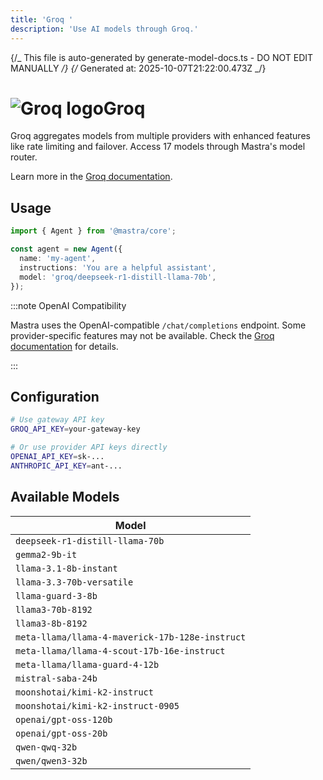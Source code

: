 ```yaml
---
title: 'Groq '
description: 'Use AI models through Groq.'
---
```


{/_ This file is auto-generated by generate-model-docs.ts - DO NOT EDIT MANUALLY _/}
{/_ Generated at: 2025-10-07T21:22:00.473Z _/}

# <img src="https://models.dev/logos/groq.svg" alt="Groq logo" className="inline w-8 h-8 mr-2 align-middle dark:invert dark:brightness-0 dark:contrast-200" />Groq

Groq aggregates models from multiple providers with enhanced features like rate limiting and failover. Access 17 models through Mastra's model router.

Learn more in the [Groq documentation](https://console.groq.com/docs/models).

## Usage

```typescript
import { Agent } from '@mastra/core';

const agent = new Agent({
  name: 'my-agent',
  instructions: 'You are a helpful assistant',
  model: 'groq/deepseek-r1-distill-llama-70b',
});
```

:::note OpenAI Compatibility

Mastra uses the OpenAI-compatible `/chat/completions` endpoint. Some provider-specific features may not be available. Check the [Groq documentation](https://console.groq.com/docs/models) for details.

:::

## Configuration

```bash
# Use gateway API key
GROQ_API_KEY=your-gateway-key

# Or use provider API keys directly
OPENAI_API_KEY=sk-...
ANTHROPIC_API_KEY=ant-...
```

## Available Models

| Model                                           |
| ----------------------------------------------- |
| `deepseek-r1-distill-llama-70b`                 |
| `gemma2-9b-it`                                  |
| `llama-3.1-8b-instant`                          |
| `llama-3.3-70b-versatile`                       |
| `llama-guard-3-8b`                              |
| `llama3-70b-8192`                               |
| `llama3-8b-8192`                                |
| `meta-llama/llama-4-maverick-17b-128e-instruct` |
| `meta-llama/llama-4-scout-17b-16e-instruct`     |
| `meta-llama/llama-guard-4-12b`                  |
| `mistral-saba-24b`                              |
| `moonshotai/kimi-k2-instruct`                   |
| `moonshotai/kimi-k2-instruct-0905`              |
| `openai/gpt-oss-120b`                           |
| `openai/gpt-oss-20b`                            |
| `qwen-qwq-32b`                                  |
| `qwen/qwen3-32b`                                |
